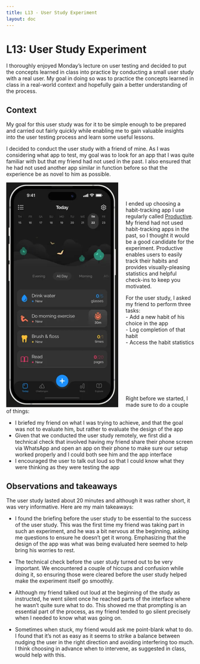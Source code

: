 ```yaml
---
title: L13 - User Study Experiment
layout: doc
---
```


# L13: User Study Experiment

I thoroughly enjoyed Monday’s lecture on user testing and decided to put the concepts learned in class into practice by conducting a small user study with a real user. My goal in doing so was to practice the concepts learned in class in a real-world context and hopefully gain a better understanding of the process.

## Context

My goal for this user study was for it to be simple enough to be prepared and carried out fairly quickly while enabling me to gain valuable insights into the user testing process and learn some useful lessons.

I decided to conduct the user study with a friend of mine. As I was considering what app to test, my goal was to look for an app that I was quite familiar with but that my friend had not used in the past. I also ensured that he had not used another app similar in function before so that the experience be as novel to him as possible.

<img src='./productive.png' width='300' style='float: left; margin-right: 20px'/>
<br><br>

I ended up choosing a habit-tracking app I use regularly called [Productive](https://productiveapp.io/). My friend had not used habit-tracking apps in the past, so I thought it would be a good candidate for the experiment. Productive enables users to easily track their habits and provides visually-pleasing statistics and helpful check-ins to keep you motivated.

For the user study, I asked my friend to perform three tasks:<br>
    - Add a new habit of his choice in the app<br>
    - Log completion of that habit<br>
    - Access the habit statistics

<br><br><br><br><br><br><br>
Right before we started, I made sure to do a couple of things:
- I briefed my friend on what I was trying to achieve, and that the goal was not to evaluate him, but rather to evaluate the design of the app
- Given that we conducted the user study remotely, we first did a technical check that involved having my friend share their phone screen via WhatsApp and open an app on their phone to make sure our setup worked properly and I could both see him and the app interface
- I encouraged the user to talk out loud so that I could know what they were thinking as they were testing the app


## Observations and takeaways

The user study lasted about 20 minutes and although it was rather short, it was very informative. Here are my main takeaways:

- I found the briefing before the user study to be essential to the success of the user study. This was the first time my friend was taking part in such an experiment, and he was a bit nervous at the beginning, asking me questions to ensure he doesn’t get it wrong. Emphasizing that the design of the app was what was being evaluated here seemed to help bring his worries to rest.

- The technical check before the user study turned out to be very important. We encountered a couple of hiccups and confusion while doing it, so ensuring those were cleared before the user study helped make the experiment itself go smoothly.

- Although my friend talked out loud at the beginning of the study as instructed, he went silent once he reached parts of the interface where he wasn’t quite sure what to do. This showed me that prompting is an essential part of the process, as my friend tended to go silent precisely when I needed to know what was going on.

- Sometimes when stuck, my friend would ask me point-blank what to do. I found that it’s not as easy as it seems to strike a balance between nudging the user in the right direction and avoiding interfering too much. I think choosing in advance when to intervene, as suggested in class, would help with this.
